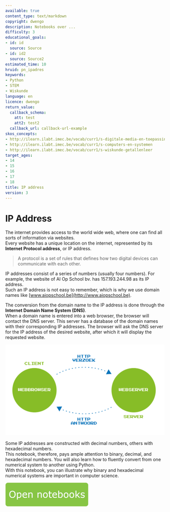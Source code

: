 ```yaml
---
available: true
content_type: text/markdown
copyright: dwengo
description: Notebooks over ...
difficulty: 3
educational_goals:
- id: id
  source: Source
- id: id2
  source: Source2
estimated_time: 10
hruid: pn_ipadres
keywords:
- Python
- STEM
- Wiskunde
language: en
licence: dwengo
return_value:
  callback_schema:
    att: test
    att2: test2
  callback_url: callback-url-example
skos_concepts:
- http://ilearn.ilabt.imec.be/vocab/curr1/s-digitale-media-en-toepassingen
- http://ilearn.ilabt.imec.be/vocab/curr1/s-computers-en-systemen
- http://ilearn.ilabt.imec.be/vocab/curr1/s-wiskunde-getallenleer
target_ages:
- 14
- 15
- 16
- 17
- 18
title: IP address
version: 3
---
```

# IP Address
The internet provides access to the world wide web, where one can find all sorts of information via websites.<br>
Every website has a unique location on the internet, represented by its **Internet Protocol address**, or IP address. 
> A protocol is a set of rules that defines how two digital devices can communicate with each other.

IP addresses consist of a series of numbers (usually four numbers). For example, the website of AI Op School bv. has 157.193.244.98 as its IP address.<br>
Such an IP address is not easy to remember, which is why we use domain names like [www.aiopschool.be](http://www.aiopschool.be).

The conversion from the domain name to the IP address is done through the **Internet Domain Name System (DNS)**.<br>
When a domain name is entered into a web browser, the browser will contact the DNS server. This server has a database of the domain names with their corresponding IP addresses. The browser will ask the DNS server for the IP address
of the desired website, after which it will display the requested website.

![DNS](embed/domeinnaam.png "Domain name and DNS")

Some IP addresses are constructed with decimal numbers, others with hexadecimal numbers.<br>
This notebook, therefore, pays ample attention to binary, decimal, and hexadecimal numbers. You will also learn how to fluently convert from one numerical system to another using Python.<br>
With this notebook, you can illustrate why binary and hexadecimal numerical systems are important in computer science.

[![](embed/Knop.png "Button")](https://kiks.ilabt.imec.be/jupyterhub/?id=1300 "IP Address Notebooks")